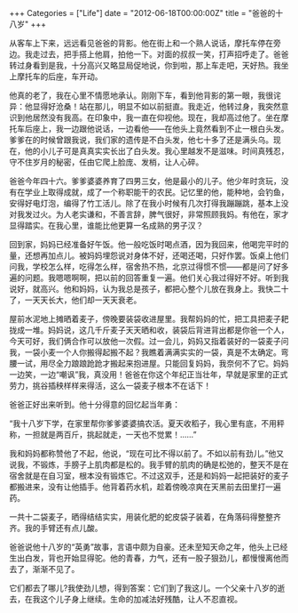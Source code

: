+++
Categories = ["Life"]
date = "2012-06-18T00:00:00Z"
title = "爸爸的十八岁"
+++

从客车上下来，远远看见爸爸的背影。他在街上和一个熟人说话，摩托车停在旁边。我走过去，把手搭上他肩，拍他一下。对面的叔叔一笑，打声招呼走了。爸爸转过身看到是我，十分高兴又略显局促地说，你到啦，那上车走吧，天好热。我坐上摩托车的后座，车开动。

他真的老了，我在心里不情愿地承认。刚刚下车，看到他背影的第一眼，我很诧异：他显得好沧桑！站在那儿，明显不如以前挺直。我走近，他转过身，我突然意识到他居然没有我高。在印象中，我一直在仰视他。现在，我却高过他了。坐在摩托车后座上，我一边跟他说话，一边看他——在他头上竟然看到不止一根白头发。爹爹在的时候曾跟我说，我们家的遗传是不白头发，他七十多了还是满头乌。现在，他的小儿子可是真真实实长出了白头发。我心里越发不是滋味。时间真残忍，守不住岁月的秘密，任由它爬上脸庞、发梢，让人心碎。

爸爸今年四十六。爹爹婆婆养育了四男三女，他是最小的儿子。他少年时贪玩，没有在学业上取得成就，成了一个称职能干的农民。记忆里的他，能种地，会钓鱼，安得好电灯泡，编得了竹工活儿。除了在我小时候有几次打得我蹦蹦跳，基本上没对我发过火。为人老实谦和，不善言辞，脾气很好，非常照顾我妈。有他在，家才显得踏实。在我心里，谁能比他更算一名成熟的男子汉？

回到家，妈妈已经准备好午饭。他一般吃饭时喝点酒，因为我回来，他喝完平时的量，还想再加点儿。被妈妈埋怨说对身体不好，还喝还喝，只好作罢。饭桌上他们问我，学校怎么样，吃得怎么样，宿舍热不热，北京过得惯不惯——都是问了好多遍的问题。我嗯嗯啊啊，把以前的回答重复一遍。他们关心我过得好不好。听到我说好，就高兴。他和妈妈，认为我总是孩子，都把心整个儿放在我身上。我快二十了，一天天长大，他们却一天天衰老。

屋前水泥地上摊晒着麦子，傍晚要装袋收进屋里。我帮妈妈的忙，把工具把麦子耙拢成一堆。妈妈说，这几千斤麦子天天晒和收，装袋后背进背出都是你爸一个人，今天可好，我们俩合作可以放他一次假。过一会儿，妈妈又指着装好的一袋麦子问我，一袋小麦一个人你搬得起搬不起？我瞧着满满实实的一袋，真是不太确定。弯腰一试，用尽全力踉踉跄跄才搬起来抱进屋。只能回复妈妈，我奈何不了它。妈妈一边笑，一边“嘲讽”我，真没用！爸爸在你这个年纪正当壮年，早就是家里的正式劳力，挑谷插秧样样来得活，这么一袋麦子根本不在话下！

爸爸正好出来听到。他十分得意的回忆起当年勇：

“我十八岁下学，在家里帮你爹爹婆婆搞农活。夏天收稻子，我心里有底，不用秤称，一担就是两百斤，挑起就走，一天也不觉累！……”

我和妈妈都称赞他了不起，他说，“现在可比不得以前了。不如以前有劲儿。”他又说我，不锻炼，手膀子上肌肉都是松的。我手臂的肌肉的确是松弛的，整天不是在宿舍就是在自习室，根本没有锻炼它。不过这双手，还是和妈妈一起把装好的麦子都搬进来，没有让他插手。他背着药水机，趁着傍晚凉爽在天黑前去田里打一遍药。

一共十二袋麦子，晒得结结实实，用装化肥的蛇皮袋子装着，在角落码得整整齐齐。我的手臂还有点儿酸。

爸爸说他十八岁的“英勇”故事，言语中颇为自豪。还未至知天命之年，他头上已经生出白发，背也开始显得驼。他的青春，力气，还有一股子狠劲儿，都慢慢离他而去了，渐渐不见了。

它们都去了哪儿?我使劲儿想，得到答案：它们到了我这儿。一个父亲十八岁的逝去，在我这个儿子身上继续。生命的加减法好残酷，让人不忍直视。
